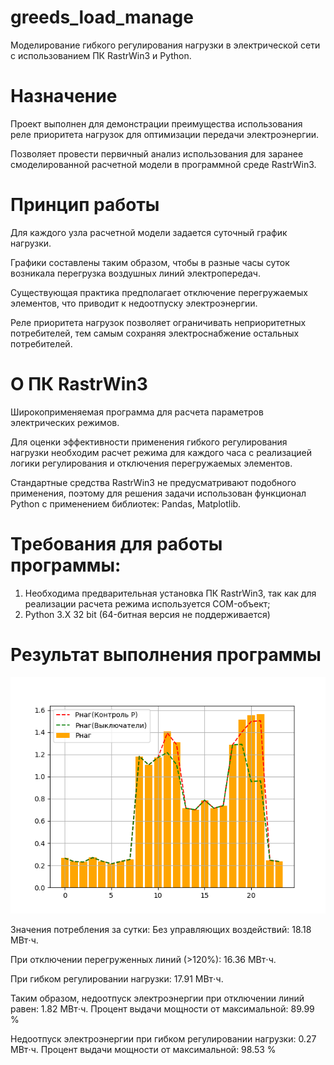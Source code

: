 # greeds_load_manage
Моделирование гибкого регулирования нагрузки в электрической сети с использованием ПК RastrWin3 и Python.

# Назначение
Проект выполнен для демонстрации преимущества использования реле приоритета нагрузок для оптимизации передачи электроэнергии.

Позволяет провести первичный анализ использования для заранее смоделированной расчетной модели в программной среде RastrWin3.

# Принцип работы
Для каждого узла расчетной модели задается суточный график нагрузки.

Графики составлены таким образом, чтобы в разные часы суток возникала перегрузка воздушных линий электропередач.

Существующая практика предполагает отключение перегружаемых элементов, что приводит к недоотпуску электроэнергии.

Реле приоритета нагрузок позволяет ограничивать неприоритетных потребителей, тем самым сохраняя электроснабжение остальных потребителей.

# О ПК RastrWin3
Широкоприменяемая программа для расчета параметров электрических режимов.

Для оценки эффективности применения гибкого регулирования нагрузки необходим расчет режима для каждого часа с реализацией
логики регулирования и отключения перегружаемых элементов.

Стандартные средства RastrWin3 не предусматривают подобного применения, поэтому для решения задачи использован функционал Python с применением библиотек: Pandas, Matplotlib.

# Требования для работы программы:
1. Необходима предварительная установка ПК RastrWin3, так как для реализации расчета режима используется COM-объект;
2. Python 3.X 32 bit (64-битная версия не поддерживается)

# Результат выполнения программы
![Alt text](https://github.com/Mal-lab/greeds_load_manage/blob/main/%D0%98%D1%82%D0%BE%D0%B3%D0%BE%D0%B2%D1%8B%D0%B9%20%D0%B3%D1%80%D0%B0%D1%84%D0%B8%D0%BA.png)

Значения потребления за сутки:
Без управляющих воздействий:  18.18 МВт⋅ч.

При отключении перегруженных линий (>120%):  16.36 МВт⋅ч.

При гибком регулировании нагрузки:  17.91 МВт⋅ч.

Таким образом, недоотпуск электроэнергии при отключении линий равен:  1.82  МВт⋅ч.  Процент выдачи мощности от максимальной:  89.99 %

Недоотпуск электроэнергии при гибком регулировании нагрузки:  0.27  МВт⋅ч.  Процент выдачи мощности от максимальной:  98.53 %
